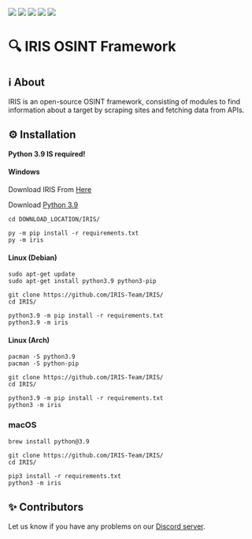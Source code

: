 ![](https://img.shields.io/badge/src-public-green) ![](https://img.shields.io/github/forks//IRIS-Team/IRIS/) ![](https://img.shields.io/github/stars/IRIS-Team/IRIS) ![](https://img.shields.io/github/issues/IRIS-Team/IRIS) ![](https://img.shields.io/twitter/follow/IrisDevTeam?style=social)

# 🔍 IRIS OSINT Framework

## ℹ️ About
IRIS is an open-source OSINT framework, consisting of modules to find information about a target by scraping sites and fetching data from APIs.


## ⚙️ Installation
**Python 3.9 __IS__ required!**
#### Windows
Download IRIS From [Here](https://github.com/IRIS-Team/IRIS/archive/refs/heads/main.zip)

Download [Python 3.9](https://www.python.org/ftp/python/3.9.6/python-3.9.6-amd64.exe)

```
cd DOWNLOAD_LOCATION/IRIS/

py -m pip install -r requirements.txt
py -m iris
```
#### Linux (Debian)
```
sudo apt-get update
sudo apt-get install python3.9 python3-pip

git clone https://github.com/IRIS-Team/IRIS/
cd IRIS/

python3.9 -m pip install -r requirements.txt
python3.9 -m iris
```
#### Linux (Arch)
```
pacman -S python3.9
pacman -S python-pip

git clone https://github.com/IRIS-Team/IRIS/
cd IRIS/

python3.9 -m pip install -r requirements.txt
python3 -m iris
```

### macOS
```
brew install python@3.9

git clone https://github.com/IRIS-Team/IRIS/
cd IRIS/

pip3 install -r requirements.txt
python3 -m iris
```

## ✨ Contributors


Let us know if you have any problems on our [Discord server](https://discord.gg/NBPCseG6g4).
